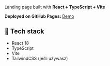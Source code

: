 Landing page built with **React + TypeScript + Vite**

**Deployed on GitHub Pages:**
[Demo](https://przwojwwp.github.io/Think1st)

## 🚀 Tech stack

- React 18
- TypeScript
- Vite
- TailwindCSS (jeśli używasz)
